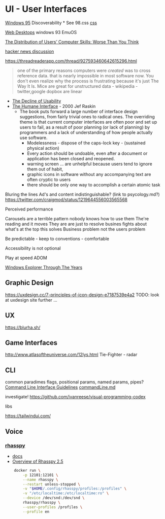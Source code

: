 UI - User Interfaces
====================

[Windows 95](https://twitter.com/tuomassalo/status/978717292023500805)
Discoverability
    * See 98.css [css](./css.md)

[Web Desktops](https://simone.computer/#/webdesktops)
windows 93
EmuOS

[The Distribution of Users’ Computer Skills: Worse Than You Think](https://www.nngroup.com/articles/computer-skill-levels/)

[hacker news discussion](https://news.ycombinator.com/item?id=21037674)

https://threadreaderapp.com/thread/927593460642615296.html
> one of the primary reasons computers were *created* was to cross reference data. that is nearly impossible in most software now.
> You don't even realize why the process is frustrating because it's just The Way It Is.
> Mice are great for unstructured data - wikipedia - twitter,google dopbox are linear

* [The Decline of Usability](https://datagubbe.se/decusab/)
* [The Humane Interface](https://en.wikipedia.org/wiki/The_Humane_Interface) - 2000 Jef Raskin
    * The book puts forward a large number of interface design suggestions, from fairly trivial ones to radical ones. The overriding theme is that current computer interfaces are often poor and set up users to fail, as a result of poor planning (or lack of planning) by programmers and a lack of understanding of how people actually use software. 
        * Modelessness - dispose of the caps-lock key - (sustained physical action)
        * Every action should be undoable, even after a document or application has been closed and reopened.
        * warning screen ... are unhelpful because users tend to ignore them out of habit,
        * graphic icons in software without any accompanying text are often cryptic to users
        * there should be only one way to accomplish a certain atomic task 

Bluring the lines
Ad's and content indistinguishable?
(link to psycology.md?)
https://twitter.com/craigmod/status/1219644556003565568

Perceived performance

Carousels are a terrible pattern
    nobody knows how to use them
    The're reading and it moves
    They are are just to resolve busines fights about what's at the top
    this solves Business problem not the users problem

Be predictable - keep to conventions - comfortable

Accessibility is not optional

Play at speed
ADOM


[Windows Explorer Through The Years](https://gekk.info/articles/explorer.html)

Graphic Design
--------------

https://uxdesign.cc/7-principles-of-icon-design-e7187539e4a2
TODO: look at uxdesign site further ...

UX
--

https://blurha.sh/


Game Interfaces
---------------

http://www.atlasoftheuniverse.com/12lys.html
Tie-Fighter - radar

CLI
---
common paradimes
flags, positional params, named params, pipes?
[Command Line Interface Guidelines](https://clig.dev/)
[commandLine.md](./commandLine.md)

investigate!
https://github.com/ivanreese/visual-programming-codex


libs

https://tailwindui.com/


Voice
-----

### [rhasspy](https://github.com/rhasspy/rhasspy#rhasspy-voice-assistant)
* [docs](https://rhasspy.readthedocs.io/)
* [Overview of Rhasspy 2.5](https://www.youtube.com/watch?v=IsAlz76PXJQ)

```bash
    docker run \
        -p 12101:12101 \
        --name rhasspy \
        --restart unless-stopped \
        -v "$HOME/.config/rhasspy/profiles:/profiles" \
        -v "/etc/localtime:/etc/localtime:ro" \
        --device /dev/snd:/dev/snd \
        rhasspy/rhasspy \
        --user-profiles /profiles \
        --profile en
```
